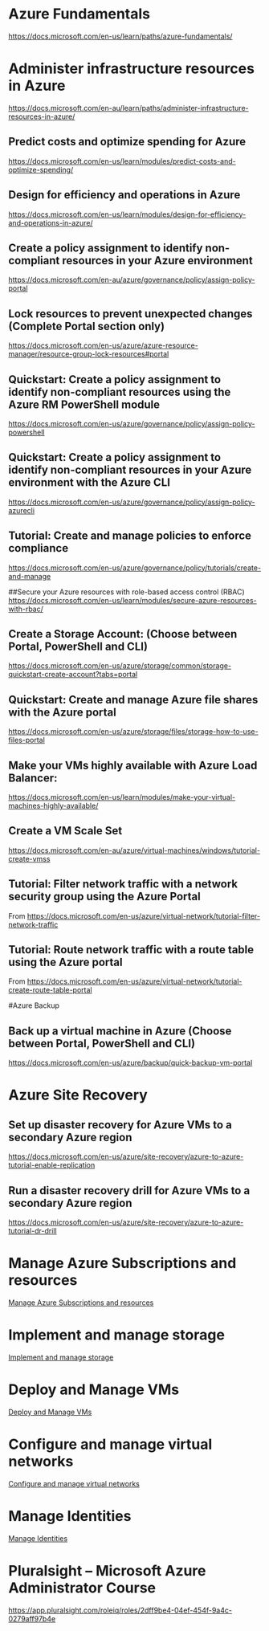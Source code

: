 # Azure Fundamentals
https://docs.microsoft.com/en-us/learn/paths/azure-fundamentals/

# Administer infrastructure resources in Azure
https://docs.microsoft.com/en-au/learn/paths/administer-infrastructure-resources-in-azure/


## Predict costs and optimize spending for Azure
https://docs.microsoft.com/en-us/learn/modules/predict-costs-and-optimize-spending/
## Design for efficiency and operations in Azure
https://docs.microsoft.com/en-us/learn/modules/design-for-efficiency-and-operations-in-azure/

## Create a policy assignment to identify non-compliant resources in your Azure environment
https://docs.microsoft.com/en-au/azure/governance/policy/assign-policy-portal


## Lock resources to prevent unexpected changes (Complete Portal section only)
https://docs.microsoft.com/en-us/azure/azure-resource-manager/resource-group-lock-resources#portal

## Quickstart: Create a policy assignment to identify non-compliant resources using the Azure RM PowerShell module
https://docs.microsoft.com/en-us/azure/governance/policy/assign-policy-powershell

## Quickstart: Create a policy assignment to identify non-compliant resources in your Azure environment with the Azure CLI
https://docs.microsoft.com/en-us/azure/governance/policy/assign-policy-azurecli

## Tutorial: Create and manage policies to enforce compliance
https://docs.microsoft.com/en-us/azure/governance/policy/tutorials/create-and-manage


##Secure your Azure resources with role-based access control (RBAC)
https://docs.microsoft.com/en-us/learn/modules/secure-azure-resources-with-rbac/




## Create a Storage Account: (Choose between Portal, PowerShell and CLI)
 https://docs.microsoft.com/en-us/azure/storage/common/storage-quickstart-create-account?tabs=portal
## Quickstart: Create and manage Azure file shares with the Azure portal
https://docs.microsoft.com/en-us/azure/storage/files/storage-how-to-use-files-portal



## Make your VMs highly available with Azure Load Balancer: 
https://docs.microsoft.com/en-us/learn/modules/make-your-virtual-machines-highly-available/



## Create a VM Scale Set
 https://docs.microsoft.com/en-au/azure/virtual-machines/windows/tutorial-create-vmss




## Tutorial: Filter network traffic with a network security group using the Azure Portal

From <https://docs.microsoft.com/en-us/azure/virtual-network/tutorial-filter-network-traffic> 


## Tutorial: Route network traffic with a route table using the Azure portal

From <https://docs.microsoft.com/en-us/azure/virtual-network/tutorial-create-route-table-portal> 


#Azure Backup

## Back up a virtual machine in Azure (Choose between Portal, PowerShell and CLI)
https://docs.microsoft.com/en-us/azure/backup/quick-backup-vm-portal


# Azure Site Recovery
## Set up disaster recovery for Azure VMs to a secondary Azure region
https://docs.microsoft.com/en-us/azure/site-recovery/azure-to-azure-tutorial-enable-replication

## Run a disaster recovery drill for Azure VMs to a secondary Azure region

https://docs.microsoft.com/en-us/azure/site-recovery/azure-to-azure-tutorial-dr-drill



# Manage Azure Subscriptions and resources
[Manage Azure Subscriptions and resources](./AZ100ManageAzureSubscriptionsandresources.MD)

# Implement and manage storage
[Implement and manage storage](./AZ100Implementandmanagestorage.MD)

# Deploy and Manage VMs
[Deploy and Manage VMs](./AZ100DeployandManageVMs.MD)

# Configure and manage virtual networks
[Configure and manage virtual networks](./AZ100Configureandmanagevirtualnetworks.MD)

# Manage Identities
[Manage Identities](./AZ100ManageIdentities.MD)


# Pluralsight – Microsoft Azure Administrator Course
https://app.pluralsight.com/roleiq/roles/2dff9be4-04ef-454f-9a4c-0279aff97b4e
